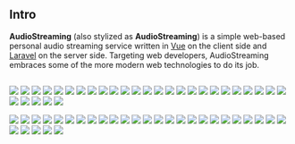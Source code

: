 

## Intro

**AudioStreaming** (also stylized as **AudioStreaming**) is a simple web-based personal audio streaming service written
in [Vue](http://vuejs.org/) on the client side and [Laravel](http://laravel.com/) on the server side. Targeting web
developers, AudioStreaming embraces some of the more modern web technologies to do its job.

##


<a href="https://opencollective.com/AudioStreaming/backer/0/website" target="_blank"><img src="https://opencollective.com/AudioStreaming/backer/0/avatar.svg"></a>
<a href="https://opencollective.com/AudioStreaming/backer/1/website" target="_blank"><img src="https://opencollective.com/AudioStreaming/backer/1/avatar.svg"></a>
<a href="https://opencollective.com/AudioStreaming/backer/2/website" target="_blank"><img src="https://opencollective.com/AudioStreaming/backer/2/avatar.svg"></a>
<a href="https://opencollective.com/AudioStreaming/backer/3/website" target="_blank"><img src="https://opencollective.com/AudioStreaming/backer/3/avatar.svg"></a>
<a href="https://opencollective.com/AudioStreaming/backer/4/website" target="_blank"><img src="https://opencollective.com/AudioStreaming/backer/4/avatar.svg"></a>
<a href="https://opencollective.com/AudioStreaming/backer/5/website" target="_blank"><img src="https://opencollective.com/AudioStreaming/backer/5/avatar.svg"></a>
<a href="https://opencollective.com/AudioStreaming/backer/6/website" target="_blank"><img src="https://opencollective.com/AudioStreaming/backer/6/avatar.svg"></a>
<a href="https://opencollective.com/AudioStreaming/backer/7/website" target="_blank"><img src="https://opencollective.com/AudioStreaming/backer/7/avatar.svg"></a>
<a href="https://opencollective.com/AudioStreaming/backer/8/website" target="_blank"><img src="https://opencollective.com/AudioStreaming/backer/8/avatar.svg"></a>
<a href="https://opencollective.com/AudioStreaming/backer/9/website" target="_blank"><img src="https://opencollective.com/AudioStreaming/backer/9/avatar.svg"></a>
<a href="https://opencollective.com/AudioStreaming/backer/10/website" target="_blank"><img src="https://opencollective.com/AudioStreaming/backer/10/avatar.svg"></a>
<a href="https://opencollective.com/AudioStreaming/backer/11/website" target="_blank"><img src="https://opencollective.com/AudioStreaming/backer/11/avatar.svg"></a>
<a href="https://opencollective.com/AudioStreaming/backer/12/website" target="_blank"><img src="https://opencollective.com/AudioStreaming/backer/12/avatar.svg"></a>
<a href="https://opencollective.com/AudioStreaming/backer/13/website" target="_blank"><img src="https://opencollective.com/AudioStreaming/backer/13/avatar.svg"></a>
<a href="https://opencollective.com/AudioStreaming/backer/14/website" target="_blank"><img src="https://opencollective.com/AudioStreaming/backer/14/avatar.svg"></a>
<a href="https://opencollective.com/AudioStreaming/backer/15/website" target="_blank"><img src="https://opencollective.com/AudioStreaming/backer/15/avatar.svg"></a>
<a href="https://opencollective.com/AudioStreaming/backer/16/website" target="_blank"><img src="https://opencollective.com/AudioStreaming/backer/16/avatar.svg"></a>
<a href="https://opencollective.com/AudioStreaming/backer/17/website" target="_blank"><img src="https://opencollective.com/AudioStreaming/backer/17/avatar.svg"></a>
<a href="https://opencollective.com/AudioStreaming/backer/18/website" target="_blank"><img src="https://opencollective.com/AudioStreaming/backer/18/avatar.svg"></a>
<a href="https://opencollective.com/AudioStreaming/backer/19/website" target="_blank"><img src="https://opencollective.com/AudioStreaming/backer/19/avatar.svg"></a>
<a href="https://opencollective.com/AudioStreaming/backer/20/website" target="_blank"><img src="https://opencollective.com/AudioStreaming/backer/20/avatar.svg"></a>
<a href="https://opencollective.com/AudioStreaming/backer/21/website" target="_blank"><img src="https://opencollective.com/AudioStreaming/backer/21/avatar.svg"></a>
<a href="https://opencollective.com/AudioStreaming/backer/22/website" target="_blank"><img src="https://opencollective.com/AudioStreaming/backer/22/avatar.svg"></a>
<a href="https://opencollective.com/AudioStreaming/backer/23/website" target="_blank"><img src="https://opencollective.com/AudioStreaming/backer/23/avatar.svg"></a>
<a href="https://opencollective.com/AudioStreaming/backer/24/website" target="_blank"><img src="https://opencollective.com/AudioStreaming/backer/24/avatar.svg"></a>
<a href="https://opencollective.com/AudioStreaming/backer/25/website" target="_blank"><img src="https://opencollective.com/AudioStreaming/backer/25/avatar.svg"></a>
<a href="https://opencollective.com/AudioStreaming/backer/26/website" target="_blank"><img src="https://opencollective.com/AudioStreaming/backer/26/avatar.svg"></a>
<a href="https://opencollective.com/AudioStreaming/backer/27/website" target="_blank"><img src="https://opencollective.com/AudioStreaming/backer/27/avatar.svg"></a>
<a href="https://opencollective.com/AudioStreaming/backer/28/website" target="_blank"><img src="https://opencollective.com/AudioStreaming/backer/28/avatar.svg"></a>
<a href="https://opencollective.com/AudioStreaming/backer/29/website" target="_blank"><img src="https://opencollective.com/AudioStreaming/backer/29/avatar.svg"></a>


<a href="https://opencollective.com/AudioStreaming/sponsor/0/website" target="_blank"><img src="https://opencollective.com/AudioStreaming/sponsor/0/avatar.svg"></a>
<a href="https://opencollective.com/AudioStreaming/sponsor/1/website" target="_blank"><img src="https://opencollective.com/AudioStreaming/sponsor/1/avatar.svg"></a>
<a href="https://opencollective.com/AudioStreaming/sponsor/2/website" target="_blank"><img src="https://opencollective.com/AudioStreaming/sponsor/2/avatar.svg"></a>
<a href="https://opencollective.com/AudioStreaming/sponsor/3/website" target="_blank"><img src="https://opencollective.com/AudioStreaming/sponsor/3/avatar.svg"></a>
<a href="https://opencollective.com/AudioStreaming/sponsor/4/website" target="_blank"><img src="https://opencollective.com/AudioStreaming/sponsor/4/avatar.svg"></a>
<a href="https://opencollective.com/AudioStreaming/sponsor/5/website" target="_blank"><img src="https://opencollective.com/AudioStreaming/sponsor/5/avatar.svg"></a>
<a href="https://opencollective.com/AudioStreaming/sponsor/6/website" target="_blank"><img src="https://opencollective.com/AudioStreaming/sponsor/6/avatar.svg"></a>
<a href="https://opencollective.com/AudioStreaming/sponsor/7/website" target="_blank"><img src="https://opencollective.com/AudioStreaming/sponsor/7/avatar.svg"></a>
<a href="https://opencollective.com/AudioStreaming/sponsor/8/website" target="_blank"><img src="https://opencollective.com/AudioStreaming/sponsor/8/avatar.svg"></a>
<a href="https://opencollective.com/AudioStreaming/sponsor/9/website" target="_blank"><img src="https://opencollective.com/AudioStreaming/sponsor/9/avatar.svg"></a>
<a href="https://opencollective.com/AudioStreaming/sponsor/10/website" target="_blank"><img src="https://opencollective.com/AudioStreaming/sponsor/10/avatar.svg"></a>
<a href="https://opencollective.com/AudioStreaming/sponsor/11/website" target="_blank"><img src="https://opencollective.com/AudioStreaming/sponsor/11/avatar.svg"></a>
<a href="https://opencollective.com/AudioStreaming/sponsor/12/website" target="_blank"><img src="https://opencollective.com/AudioStreaming/sponsor/12/avatar.svg"></a>
<a href="https://opencollective.com/AudioStreaming/sponsor/13/website" target="_blank"><img src="https://opencollective.com/AudioStreaming/sponsor/13/avatar.svg"></a>
<a href="https://opencollective.com/AudioStreaming/sponsor/14/website" target="_blank"><img src="https://opencollective.com/AudioStreaming/sponsor/14/avatar.svg"></a>
<a href="https://opencollective.com/AudioStreaming/sponsor/15/website" target="_blank"><img src="https://opencollective.com/AudioStreaming/sponsor/15/avatar.svg"></a>
<a href="https://opencollective.com/AudioStreaming/sponsor/16/website" target="_blank"><img src="https://opencollective.com/AudioStreaming/sponsor/16/avatar.svg"></a>
<a href="https://opencollective.com/AudioStreaming/sponsor/17/website" target="_blank"><img src="https://opencollective.com/AudioStreaming/sponsor/17/avatar.svg"></a>
<a href="https://opencollective.com/AudioStreaming/sponsor/18/website" target="_blank"><img src="https://opencollective.com/AudioStreaming/sponsor/18/avatar.svg"></a>
<a href="https://opencollective.com/AudioStreaming/sponsor/19/website" target="_blank"><img src="https://opencollective.com/AudioStreaming/sponsor/19/avatar.svg"></a>
<a href="https://opencollective.com/AudioStreaming/sponsor/20/website" target="_blank"><img src="https://opencollective.com/AudioStreaming/sponsor/20/avatar.svg"></a>
<a href="https://opencollective.com/AudioStreaming/sponsor/21/website" target="_blank"><img src="https://opencollective.com/AudioStreaming/sponsor/21/avatar.svg"></a>
<a href="https://opencollective.com/AudioStreaming/sponsor/22/website" target="_blank"><img src="https://opencollective.com/AudioStreaming/sponsor/22/avatar.svg"></a>
<a href="https://opencollective.com/AudioStreaming/sponsor/23/website" target="_blank"><img src="https://opencollective.com/AudioStreaming/sponsor/23/avatar.svg"></a>
<a href="https://opencollective.com/AudioStreaming/sponsor/24/website" target="_blank"><img src="https://opencollective.com/AudioStreaming/sponsor/24/avatar.svg"></a>
<a href="https://opencollective.com/AudioStreaming/sponsor/25/website" target="_blank"><img src="https://opencollective.com/AudioStreaming/sponsor/25/avatar.svg"></a>
<a href="https://opencollective.com/AudioStreaming/sponsor/26/website" target="_blank"><img src="https://opencollective.com/AudioStreaming/sponsor/26/avatar.svg"></a>
<a href="https://opencollective.com/AudioStreaming/sponsor/27/website" target="_blank"><img src="https://opencollective.com/AudioStreaming/sponsor/27/avatar.svg"></a>
<a href="https://opencollective.com/AudioStreaming/sponsor/28/website" target="_blank"><img src="https://opencollective.com/AudioStreaming/sponsor/28/avatar.svg"></a>
<a href="https://opencollective.com/AudioStreaming/sponsor/29/website" target="_blank"><img src="https://opencollective.com/AudioStreaming/sponsor/29/avatar.svg"></a>
